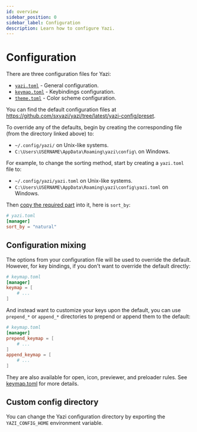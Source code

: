 ```yaml
---
id: overview
sidebar_position: 0
sidebar_label: Configuration
description: Learn how to configure Yazi.
---
```


# Configuration

There are three configuration files for Yazi:

- [`yazi.toml`](./yazi.md) - General configuration.
- [`keymap.toml`](./keymap.md) - Keybindings configuration.
- [`theme.toml`](./theme.md) - Color scheme configuration.

You can find the default configuration files at https://github.com/sxyazi/yazi/tree/latest/yazi-config/preset.

To override any of the defaults, begin by creating the corresponding file (from the directory linked above) to:

- `~/.config/yazi/` on Unix-like systems.
- `C:\Users\USERNAME\AppData\Roaming\yazi\config\` on Windows.

For example, to change the sorting method, start by creating a `yazi.toml` file to:

- `~/.config/yazi/yazi.toml` on Unix-like systems.
- `C:\Users\USERNAME\AppData\Roaming\yazi\config\yazi.toml` on Windows.

Then [copy the required part](https://github.com/sxyazi/yazi/blob/latest/yazi-config/preset/yazi.toml) into it, here is `sort_by`:

```toml
# yazi.toml
[manager]
sort_by = "natural"
```

## Configuration mixing

The options from your configuration file will be used to override the default. However, for key bindings, if you don't want to override the default directly:

```toml
# keymap.toml
[manager]
keymap = [
	# ...
]
```

And instead want to customize your keys upon the default, you can use `prepend_*` or `append_*` directories to prepend or append them to the default:

```toml
# keymap.toml
[manager]
prepend_keymap = [
	# ...
]
append_keymap = [
	# ...
]
```

They are also available for open, icon, previewer, and preloader rules. See [keymap.toml](/docs/configuration/keymap) for more details.

## Custom config directory

You can change the Yazi configuration directory by exporting the `YAZI_CONFIG_HOME` environment variable.
